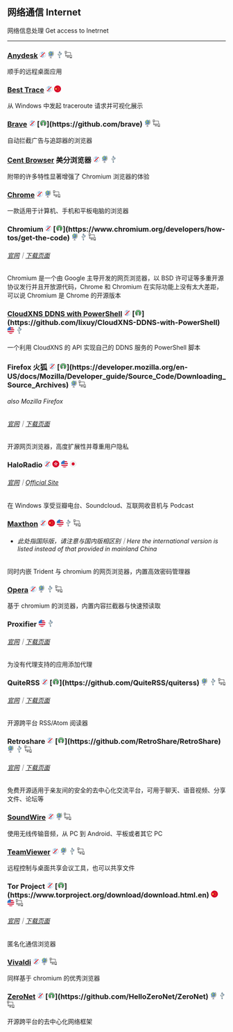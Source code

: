 ## 网络通信   Internet

网络信息处理   Get access to Inetrnet

---

### [Anydesk](http://anydesk.com/) ![](../assets/free.png) ![](../assets/earth-globe.png) ![](../assets/usb.png) ![](../assets/multi_platform.png)

顺手的远程桌面应用

### [Best Trace](https://www.ipip.net/download.html) ![](../assets/free.png) ![](../assets/china.png)

从 Windows 中发起 traceroute 请求并可视化展示

### [**Brave**](https://www.brave.com/) ![](../assets/free.png) [![](../assets/open-source-icon.png "MPL 2.0@GitHub: https://github.com/brave")](https://github.com/brave) ![](../assets/earth-globe.png) ![](../assets/multi_platform.png)

自动拦截广告与追踪器的浏览器

### [Cent Browser](http://www.centbrowser.com/) 美分浏览器 ![](../assets/free.png) ![](../assets/earth-globe.png) ![](../assets/usb.png)

附带的许多特性显著增强了 Chromium 浏览器的体验

### [Chrome](https://dl.google.com) ![](../assets/free.png) ![](../assets/earth-globe.png) ![](../assets/multi_platform.png)

一款适用于计算机、手机和平板电脑的浏览器

### Chromium ![](../assets/free.png) [![](../assets/open-source-icon.png "BSD & Others@chromium.org: https://www.chromium.org/developers/how-tos/get-the-code")](https://www.chromium.org/developers/how-tos/get-the-code) ![](../assets/earth-globe.png) ![](../assets/usb.png) ![](../assets/multi_platform.png)

###### [官网](https://www.chromium.org/Home)｜[下载页面](https://www.chromium.org/getting-involved/download-chromium)

Chromium 是一个由 Google 主导开发的网页浏览器，以 BSD 许可证等多重开源协议发行并且开放源代码，Chrome 和 Chromium 在实际功能上没有太大差距，可以说 Chromium 是 Chrome 的开源版本

### [CloudXNS DDNS with PowerShell](https://03k.org/cloudxns-api-ddns.html) ![](../assets/free.png) [![](../assets/open-source-icon.png "MIT@GitHub: https://github.com/lixuy/CloudXNS-DDNS-with-PowerShell")](https://github.com/lixuy/CloudXNS-DDNS-with-PowerShell) ![](../assets/united-states.png) ![](../assets/usb.png)

一个利用 CloudXNS 的 API 实现自己的 DDNS 服务的 PowerShell 脚本

### Firefox 火狐 ![](../assets/free.png) [![](../assets/open-source-icon.png "MPL@mozilla.org: https://developer.mozilla.org/en-US/docs/Mozilla/Developer_guide/Source_Code/Downloading_Source_Archives")](https://developer.mozilla.org/en-US/docs/Mozilla/Developer_guide/Source_Code/Downloading_Source_Archives) ![](../assets/earth-globe.png) ![](../assets/multi_platform.png)

###### also Mozilla Firefox

###### [官网](https://www.mozilla.org)｜[下载页面](https://www.mozilla.org/en-US/firefox/all/)

开源网页浏览器，高度扩展性并尊重用户隐私

### HaloRadio ![](../assets/free.png) ![](../assets/hong-kong.png) ![](../assets/united-states.png) ![](../assets/japan.png)

###### [官网](https://www.icyarrow.com/haloradio/)｜[Official Site](https://www.douban.com/note/561310960/)

在 Windows 享受豆瓣电台、Soundcloud、互联网收音机与 Podcast

### [Maxthon](http://www.maxthon.com/mx5/) ![](../assets/free.png) ![](../assets/china.png) ![](../assets/united-states.png) ![](../assets/usb.png) ![](../assets/multi_platform.png)

* ###### 此处指国际版，请注意与国内版相区别｜Here the international version is listed instead of that provided in mainland China

同时内嵌 Trident 与 chromium 的网页浏览器，内置高效密码管理器

### [Opera](http://www.opera.com/) ![](../assets/free.png) ![](../assets/earth-globe.png) ![](../assets/usb.png) ![](../assets/multi_platform.png)

基于 chromium 的浏览器，内置内容拦截器与快速预读取

### Proxifier ![](../assets/united-states.png) ![](../assets/usb.png)

###### [官网](http://proxifier.com/)｜[下载页面](http://proxifier.com/download.htm)

为没有代理支持的应用添加代理

### QuiteRSS ![](../assets/free.png) [![](../assets/open-source-icon.png "GPL 3.0@GitHub: https://github.com/QuiteRSS/quiterss")](https://github.com/QuiteRSS/quiterss) ![](../assets/earth-globe.png) ![](../assets/usb.png) ![](../assets/multi_platform.png)

###### [官网](https://quiterss.org/)｜[下载页面](https://quiterss.org/en/download)

开源跨平台 RSS/Atom 阅读器

### Retroshare ![](../assets/free.png) [![](../assets/open-source-icon.png "GPL 2.0@GitHub: https://github.com/RetroShare/RetroShare")](https://github.com/RetroShare/RetroShare) ![](../assets/earth-globe.png) ![](../assets/usb.png) ![](../assets/multi_platform.png)

###### [官网](http://retroshare.net/)｜[下载页面](http://retroshare.net/downloads.html)

免费开源适用于亲友间的安全的去中心化交流平台，可用于聊天、语音视频、分享文件、论坛等

### [SoundWire](http://georgielabs.net/) ![](../assets/free.png) ![](../assets/earth-globe.png) ![](../assets/multi_platform.png)

使用无线传输音频，从 PC 到 Android、平板或者其它 PC

### [TeamViewer](http://www.teamviewer.com/) ![](../assets/free.png) ![](../assets/earth-globe.png) ![](../assets/usb.png) ![](../assets/multi_platform.png)

远程控制与桌面共享会议工具，也可以共享文件

### Tor Project ![](../assets/free.png) [![](../assets/open-source-icon.png "BSD/MIT@torproject.org: https://www.torproject.org/download/download.html.en")](https://www.torproject.org/download/download.html.en) ![](../assets/china.png) ![](../assets/united-states.png) ![](../assets/multi_platform.png)

###### [官网](https://www.torproject.org/)｜[下载页面](https://www.torproject.org/download/download.html.en)

匿名化通信浏览器

### [Vivaldi](https://vivaldi.com/) ![](../assets/free.png) ![](../assets/earth-globe.png) ![](../assets/multi_platform.png)

同样基于 chromium 的优秀浏览器

### [ZeroNet](https://zeronet.io/) ![](../assets/free.png) [![](../assets/open-source-icon.png "GPL 2.0@GitHub: https://github.com/HelloZeroNet/ZeroNet")](https://github.com/HelloZeroNet/ZeroNet) ![](../assets/earth-globe.png) ![](../assets/usb.png) ![](../assets/multi_platform.png)

开源跨平台的去中心化网络框架
